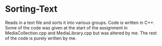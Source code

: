 # Sorting-Text
Reads in a text file and sorts it into various groups. Code is written in C++. 
Some of the code was given at the start of the assignment in MediaCollection.cpp and MediaLibrary.cpp but was altered by me.
The rest of the code is purely written by me.
